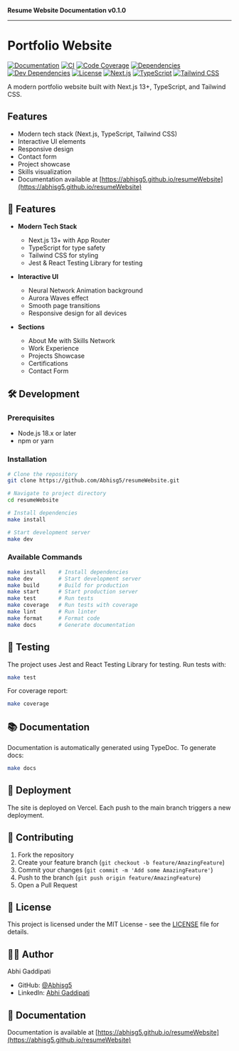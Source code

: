 **Resume Website Documentation v0.1.0**

***

# Portfolio Website

[![Documentation](https://github.com/Abhisg5/resumeWebsite/actions/workflows/docs.yml/badge.svg)](https://abhisg5.github.io/resumeWebsite)
[![CI](https://github.com/Abhisg5/resumeWebsite/actions/workflows/ci.yml/badge.svg)](https://github.com/Abhisg5/resumeWebsite/actions/workflows/ci.yml)
[![Code Coverage](https://codecov.io/gh/Abhisg5/resumeWebsite/branch/main/graph/badge.svg)](https://codecov.io/gh/Abhisg5/resumeWebsite)
[![Dependencies](https://img.shields.io/david/Abhisg5/resumeWebsite.svg)](https://david-dm.org/Abhisg5/resumeWebsite)
[![Dev Dependencies](https://img.shields.io/david/dev/Abhisg5/resumeWebsite.svg)](https://david-dm.org/Abhisg5/resumeWebsite?type=dev)
[![License](https://img.shields.io/github/license/Abhisg5/resumeWebsite.svg)](https://github.com/Abhisg5/resumeWebsite/blob/main/LICENSE)
[![Next.js](https://img.shields.io/badge/Next.js-13.0-blueviolet.svg)](https://nextjs.org/)
[![TypeScript](https://img.shields.io/badge/TypeScript-5.0-blue.svg)](https://www.typescriptlang.org/)
[![Tailwind CSS](https://img.shields.io/badge/Tailwind_CSS-3.0-38B2AC.svg)](https://tailwindcss.com/)

A modern portfolio website built with Next.js 13+, TypeScript, and Tailwind CSS.

## Features

- Modern tech stack (Next.js, TypeScript, Tailwind CSS)
- Interactive UI elements
- Responsive design
- Contact form
- Project showcase
- Skills visualization
- Documentation available at [https://abhisg5.github.io/resumeWebsite](https://abhisg5.github.io/resumeWebsite)

## 🚀 Features

- **Modern Tech Stack**

  - Next.js 13+ with App Router
  - TypeScript for type safety
  - Tailwind CSS for styling
  - Jest & React Testing Library for testing

- **Interactive UI**

  - Neural Network Animation background
  - Aurora Waves effect
  - Smooth page transitions
  - Responsive design for all devices

- **Sections**
  - About Me with Skills Network
  - Work Experience
  - Projects Showcase
  - Certifications
  - Contact Form

## 🛠️ Development

### Prerequisites

- Node.js 18.x or later
- npm or yarn

### Installation

```bash
# Clone the repository
git clone https://github.com/Abhisg5/resumeWebsite.git

# Navigate to project directory
cd resumeWebsite

# Install dependencies
make install

# Start development server
make dev
```

### Available Commands

```bash
make install    # Install dependencies
make dev        # Start development server
make build      # Build for production
make start      # Start production server
make test       # Run tests
make coverage   # Run tests with coverage
make lint       # Run linter
make format     # Format code
make docs       # Generate documentation
```

## 🧪 Testing

The project uses Jest and React Testing Library for testing. Run tests with:

```bash
make test
```

For coverage report:

```bash
make coverage
```

## 📚 Documentation

Documentation is automatically generated using TypeDoc. To generate docs:

```bash
make docs
```

## 🚀 Deployment

The site is deployed on Vercel. Each push to the main branch triggers a new deployment.

## 🤝 Contributing

1. Fork the repository
2. Create your feature branch (`git checkout -b feature/AmazingFeature`)
3. Commit your changes (`git commit -m 'Add some AmazingFeature'`)
4. Push to the branch (`git push origin feature/AmazingFeature`)
5. Open a Pull Request

## 📝 License

This project is licensed under the MIT License - see the [LICENSE](_media/LICENSE) file for details.

## 👨‍💻 Author

Abhi Gaddipati

- GitHub: [@Abhisg5](https://github.com/Abhisg5)
- LinkedIn: [Abhi Gaddipati](https://linkedin.com/in/abhigaddipati)

## 📄 Documentation

Documentation is available at [https://abhisg5.github.io/resumeWebsite](https://abhisg5.github.io/resumeWebsite)
